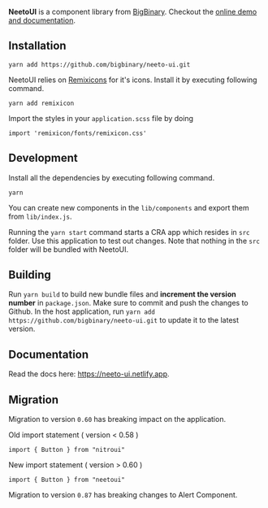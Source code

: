 **NeetoUI** is a component library from [BigBinary](https://www.bigbinary.com).
Checkout the [online demo and documentation](https://neeto-ui.netlify.app).

## Installation

```
yarn add https://github.com/bigbinary/neeto-ui.git
```

NeetoUI relies on [Remixicons](https://remixicon.com/) for it's icons.
Install it by executing following command.

```
yarn add remixicon
```

Import the styles in your `application.scss` file by doing

```
import 'remixicon/fonts/remixicon.css'
```

## Development

Install all the dependencies by executing following command.

```
yarn
```

You can create new components in the `lib/components` and export them from `lib/index.js`.

Running the `yarn start` command starts a CRA app which resides in `src` folder. Use this application to test out changes. Note that nothing in the `src` folder will be bundled with NeetoUI.

## Building

Run `yarn build` to build new bundle files and **increment the version number** in `package.json`.
Make sure to commit and push the changes to Github. In the host application, run `yarn add https://github.com/bigbinary/neeto-ui.git` to update it to the latest version.

## Documentation

Read the docs here: https://neeto-ui.netlify.app.

## Migration

Migration to version `0.60` has breaking impact on the application. 

Old import statement ( version < 0.58 )

`import { Button } from "nitroui"`

New import statement ( version > 0.60 )

`import { Button } from "neetoui"`

Migration to version `0.87` has breaking changes to Alert Component.
